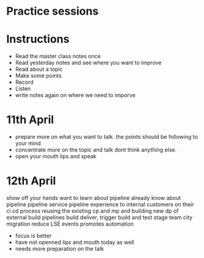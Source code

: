 # Practice sessions

# Instructions
- Read the master class notes once
- Read yesterday notes and see where you want to improve
- Read about a topic
- Make some points
- Record 
- Listen
- write notes again on where we need to imporve

# 11th April

- prepare more on what you want to talk. the points should be following to your mind
- concentrate more on the topic and talk dont think anything else. 
- open your mouth lips and speak


# 12th April

show off your hands
want to learn about pipeline
already know about pipeline
pipeline service
    pipeline experience to internal customers on their ci cd process
    reusing the existing cp and mp and building new dp  of external build pipelines
    build deliver, trigger
    build and test stage
    team city migration
    reduce LSE events
    promotes automation

- focus is better
- have not openned lips and mouth today as well
- needs more preparation on the talk